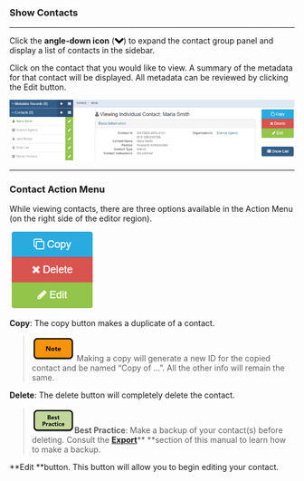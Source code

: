### Show Contacts

---

Click the **angle-down icon** \(![](/assets/symbol_angle-down_16.png)\) to expand the contact group panel and display a list of contacts in the sidebar.

Click on the contact that you would like to view. A summary of the metadata for that contact will be displayed. All metadata can be reviewed by clicking the Edit button.

![](/assets/contact_show.png)

---

### Contact Action Menu

While viewing contacts, there are three options available in the Action Menu \(on the right side of the editor region\).

![](/assets/right_vertical_menu_view.png)

**Copy**: The copy button makes a duplicate of a contact.

> ![](/assets/note_small.png) Making a copy will generate a new ID for the copied contact and be named “Copy of …”. All the other info will remain the same.

**Delete**: The delete button will completely delete the contact.

> ![](/assets/best_practice_small.png)**Best Practice**: Make a backup of your contact\(s\) before deleting. Consult the [**Export**](/export.md)** **section of this manual to learn how to make a backup.

**Edit **button. This button will allow you to begin editing your contact.

